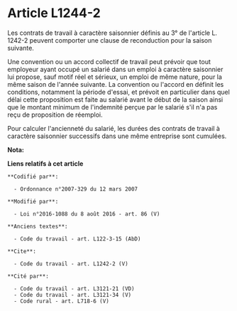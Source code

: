 # Article L1244-2

Les contrats de travail à caractère saisonnier définis au 3° de l'article L. 1242-2 peuvent comporter une clause de
reconduction pour la saison suivante. 

Une convention ou un accord collectif de travail peut prévoir que tout employeur ayant occupé un salarié dans un emploi à
caractère saisonnier lui propose, sauf motif réel et sérieux, un emploi de même nature, pour la même saison de l'année
suivante. La convention ou l'accord en définit les conditions, notamment la période d'essai, et prévoit en particulier dans
quel délai cette proposition est faite au salarié avant le début de la saison ainsi que le montant minimum de l'indemnité
perçue par le salarié s'il n'a pas reçu de proposition de réemploi. 

Pour calculer l'ancienneté du salarié, les durées des contrats de travail à caractère saisonnier successifs dans une même
entreprise sont cumulées.

**Nota:**



**Liens relatifs à cet article**

	**Codifié par**:

	  - Ordonnance n°2007-329 du 12 mars 2007

	**Modifié par**:

	  - Loi n°2016-1088 du 8 août 2016 - art. 86 (V)

	**Anciens textes**:

	  - Code du travail - art. L122-3-15 (AbD)

	**Cite**:

	  - Code du travail - art. L1242-2 (V)

	**Cité par**:

	  - Code du travail - art. L3121-21 (VD)
	  - Code du travail - art. L3121-34 (V)
	  - Code rural - art. L718-6 (V)
